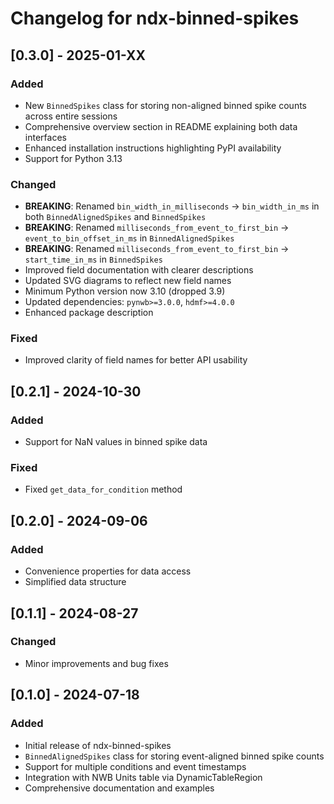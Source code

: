 # Changelog for ndx-binned-spikes
## [0.3.0] - 2025-01-XX

### Added
- New `BinnedSpikes` class for storing non-aligned binned spike counts across entire sessions
- Comprehensive overview section in README explaining both data interfaces
- Enhanced installation instructions highlighting PyPI availability
- Support for Python 3.13

### Changed
- **BREAKING**: Renamed `bin_width_in_milliseconds` → `bin_width_in_ms` in both `BinnedAlignedSpikes` and `BinnedSpikes`
- **BREAKING**: Renamed `milliseconds_from_event_to_first_bin` → `event_to_bin_offset_in_ms` in `BinnedAlignedSpikes`
- **BREAKING**: Renamed `milliseconds_from_event_to_first_bin` → `start_time_in_ms` in `BinnedSpikes`
- Improved field documentation with clearer descriptions
- Updated SVG diagrams to reflect new field names
- Minimum Python version now 3.10 (dropped 3.9)
- Updated dependencies: `pynwb>=3.0.0`, `hdmf>=4.0.0`
- Enhanced package description

### Fixed
- Improved clarity of field names for better API usability

## [0.2.1] - 2024-10-30

### Added
- Support for NaN values in binned spike data

### Fixed
- Fixed `get_data_for_condition` method

## [0.2.0] - 2024-09-06

### Added
- Convenience properties for data access
- Simplified data structure

## [0.1.1] - 2024-08-27

### Changed
- Minor improvements and bug fixes

## [0.1.0] - 2024-07-18

### Added
- Initial release of ndx-binned-spikes
- `BinnedAlignedSpikes` class for storing event-aligned binned spike counts
- Support for multiple conditions and event timestamps
- Integration with NWB Units table via DynamicTableRegion
- Comprehensive documentation and examples

